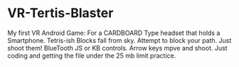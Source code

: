 # VR-Tertis-Blaster
My first VR Android Game:  For a CARDBOARD Type headset that holds a Smartphone. Tetris-ish Blocks fall from sky. Attempt to block your path. Just shoot them! BlueTooth JS or KB controls. Arrow keys mpve and shoot. Just coding  and getting the file under the 25 mb limit practice.
